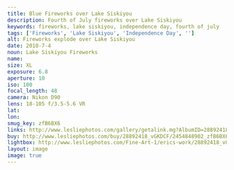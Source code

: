 ```yaml
---
title: Blue Fireworks over Lake Siskiyou
description: Fourth of July fireworks over Lake Siskiyou
keywords: fireworks, lake siskiyou, independence day, fourth of july
tags: ['Fireworks', 'Lake Siskiyou', 'Independence Day', '']
alt: Fireworks explode over Lake Siskiyou
date: 2010-7-4
noun: Lake Siskiyou Fireworks
name: 
size: XL
exposure: 6.8
aperture: 10
iso: 100
focal_length: 48
camera: Nikon D90
lens: 18-105 f/3.5-5.6 VR
lat: 
lon: 
smug_key: zfB6BX6
links: http://www.lesliephotos.com/gallery/getalink.mg?AlbumID=28892418&AlbumKey=vGKDCF&ImageID=2454848902&ImageKey=zfB6BX6&how=forum&Page=1
buy: http://www.lesliephotos.com/buy/28892418_vGKDCF/2454848902_zfB6BX6/
lightbox: http://www.lesliephotos.com/Fine-Art-1/erics-work/28892418_vGKDCF#!i=2454848902&k=zfB6BX6&lb=1&s=A
layout: image
image: true
---
```

